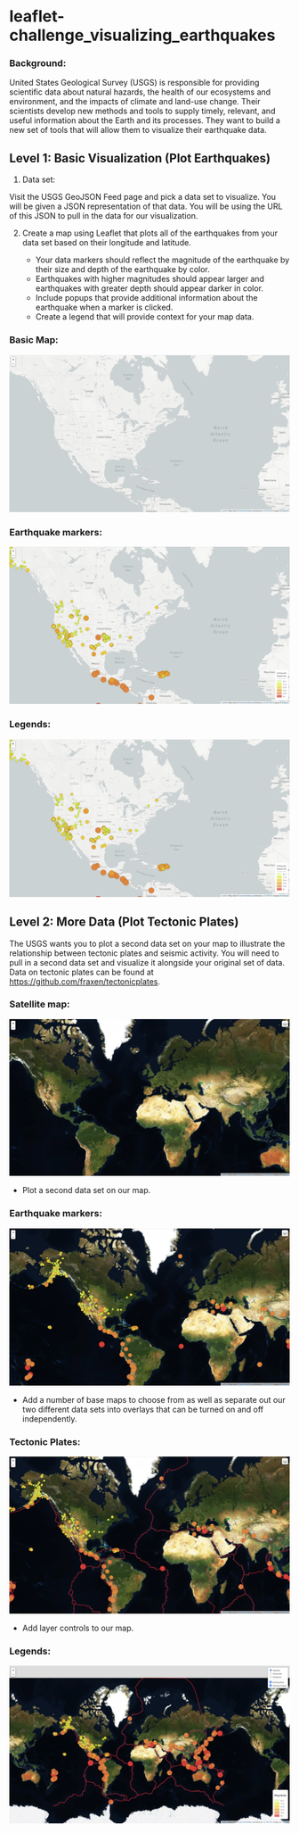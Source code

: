# leaflet-challenge_visualizing_earthquakes

### Background:

United States Geological Survey (USGS) is responsible for providing scientific data about natural hazards, the health of our ecosystems and environment, and the impacts of climate and land-use change. Their scientists develop new methods and tools to supply timely, relevant, and useful information about the Earth and its processes. They want to build a new set of tools that will allow them to visualize their earthquake data.

## Level 1: Basic Visualization (Plot Earthquakes)

1. Data set:

Visit the USGS GeoJSON Feed page and pick a data set to visualize. You will be given a JSON representation of that data. You will be using the URL of this JSON to pull in the data for our visualization.

2. Create a map using Leaflet that plots all of the earthquakes from your data set based on their longitude and latitude.

    * Your data markers should reflect the magnitude of the earthquake by their size and depth of the earthquake by color.
    * Earthquakes with higher magnitudes should appear larger and earthquakes with greater depth should appear darker in color.
    * Include popups that provide additional information about the earthquake when a marker is clicked.
    * Create a legend that will provide context for your map data.

### Basic Map: 

![](https://github.com/poonam-ux/Leaflet-challenge_visualizing_earthquakes/blob/main/Images/step-1_basic_map_sm.png)

### Earthquake markers: 

![](https://github.com/poonam-ux/Leaflet-challenge_visualizing_earthquakes/blob/main/Images/step-1_earthquakes_markers_sm.png)

### Legends:

![](https://github.com/poonam-ux/Leaflet-challenge_visualizing_earthquakes/blob/main/Images/step-1_legends_sm.png)

## Level 2: More Data (Plot Tectonic Plates)

The USGS wants you to plot a second data set on your map to illustrate the relationship between tectonic plates and seismic activity. You will need to pull in a second data set and visualize it alongside your original set of data. Data on tectonic plates can be found at https://github.com/fraxen/tectonicplates.

### Satellite map:

![](https://github.com/poonam-ux/Leaflet-challenge_visualizing_earthquakes/blob/main/Images/step-2_satellite_layer_sm.png)

* Plot a second data set on our map.

### Earthquake markers:

![](https://github.com/poonam-ux/Leaflet-challenge_visualizing_earthquakes/blob/main/Images/step-2_earthquakes_markers%20_sm.png)

* Add a number of base maps to choose from as well as separate out our two different data sets into overlays that can be turned on and off independently.

### Tectonic Plates:

![](https://github.com/poonam-ux/Leaflet-challenge_visualizing_earthquakes/blob/main/Images/step-2_tectonic_plates_sm.png)

* Add layer controls to our map.

### Legends:

![](https://github.com/poonam-ux/Leaflet-challenge_visualizing_earthquakes/blob/main/Images/step-2_legends_sm.png)

